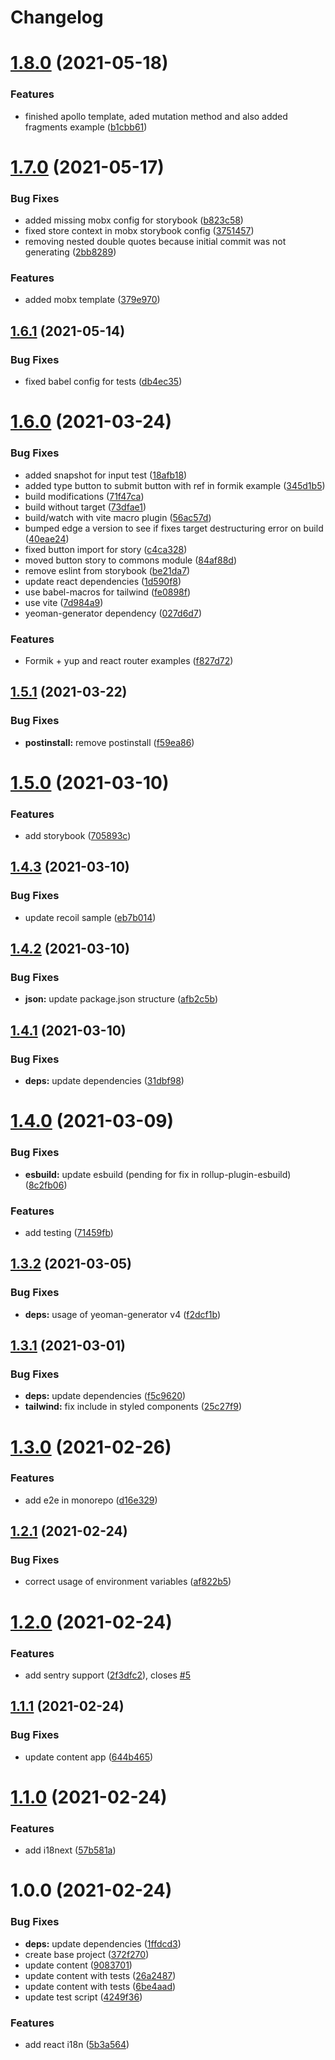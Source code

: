 # Changelog

# [1.8.0](https://github.com/mrmilu/generator-react-mrmilu/compare/v1.7.0...v1.8.0) (2021-05-18)


### Features

* finished apollo template, aded mutation method and also added fragments example ([b1cbb61](https://github.com/mrmilu/generator-react-mrmilu/commit/b1cbb61712dad964c67251c0f34f6d1a0a710975))

# [1.7.0](https://github.com/mrmilu/generator-react-mrmilu/compare/v1.6.1...v1.7.0) (2021-05-17)


### Bug Fixes

* added missing mobx config for storybook ([b823c58](https://github.com/mrmilu/generator-react-mrmilu/commit/b823c5843d66de7e9ddedbcaf9f3d0da94d0df3e))
* fixed store context in mobx storybook config ([3751457](https://github.com/mrmilu/generator-react-mrmilu/commit/37514577b156964f13eac69ef4f48362d729ef5c))
* removing nested double quotes because initial commit was not generating ([2bb8289](https://github.com/mrmilu/generator-react-mrmilu/commit/2bb8289961e5838451e0c31b397576af848fd19b))


### Features

* added mobx template ([379e970](https://github.com/mrmilu/generator-react-mrmilu/commit/379e9705db5e55b3d57067bfe9c883cc55511c06))

## [1.6.1](https://github.com/mrmilu/generator-react-mrmilu/compare/v1.6.0...v1.6.1) (2021-05-14)


### Bug Fixes

* fixed babel config for tests ([db4ec35](https://github.com/mrmilu/generator-react-mrmilu/commit/db4ec35f99ea768118a5c4ff34191755938e0309))

# [1.6.0](https://github.com/mrmilu/generator-react-mrmilu/compare/v1.5.1...v1.6.0) (2021-03-24)


### Bug Fixes

* added snapshot for input test ([18afb18](https://github.com/mrmilu/generator-react-mrmilu/commit/18afb18d4686351ddb58f010647b35784e25e8c5))
* added type button to submit button with ref in formik example ([345d1b5](https://github.com/mrmilu/generator-react-mrmilu/commit/345d1b5debc369d79e0b69f6559414e263bbd69d))
* build modifications ([71f47ca](https://github.com/mrmilu/generator-react-mrmilu/commit/71f47caaeef2628f1966c00aea416343233cd380))
* build without target ([73dfae1](https://github.com/mrmilu/generator-react-mrmilu/commit/73dfae19cf115d7c9a7643e8db09c8d239100194))
* build/watch with vite macro plugin ([56ac57d](https://github.com/mrmilu/generator-react-mrmilu/commit/56ac57d60b303ae35f28759a810a8e290ace01d8))
* bumped edge a version to see if fixes target destructuring error on build ([40eae24](https://github.com/mrmilu/generator-react-mrmilu/commit/40eae24c9adcb9b4d1093237bc458cecd4f28c5b))
* fixed button import for story ([c4ca328](https://github.com/mrmilu/generator-react-mrmilu/commit/c4ca32808948c43e72c3f59a1543be468ec6c469))
* moved button story to commons module ([84af88d](https://github.com/mrmilu/generator-react-mrmilu/commit/84af88d093cd851ea60c0469370e34bb3f35ff2a))
* remove eslint from storybook ([be21da7](https://github.com/mrmilu/generator-react-mrmilu/commit/be21da748151440d8cc49054de25a31a07667797))
* update react dependencies ([1d590f8](https://github.com/mrmilu/generator-react-mrmilu/commit/1d590f8b73bac46682f6be58d33e2f9f474f179f))
* use babel-macros for tailwind ([fe0898f](https://github.com/mrmilu/generator-react-mrmilu/commit/fe0898f190ddbcbbe4094a8268490f0a9a54cb5e))
* use vite ([7d984a9](https://github.com/mrmilu/generator-react-mrmilu/commit/7d984a9b6afe873c5b08cbc5ff473f75b6cea14e))
* yeoman-generator dependency ([027d6d7](https://github.com/mrmilu/generator-react-mrmilu/commit/027d6d788a7a722b386419734f35a02da0ab94b3))


### Features

* Formik + yup and react router examples ([f827d72](https://github.com/mrmilu/generator-react-mrmilu/commit/f827d72bb81492c62c0b1f748cd3c5d26f1a3cf1))

## [1.5.1](https://github.com/mrmilu/generator-react-mrmilu/compare/v1.5.0...v1.5.1) (2021-03-22)


### Bug Fixes

* **postinstall:** remove postinstall ([f59ea86](https://github.com/mrmilu/generator-react-mrmilu/commit/f59ea860659a3a017924cbd67d0027036069b248))

# [1.5.0](https://github.com/mrmilu/generator-react-mrmilu/compare/v1.4.3...v1.5.0) (2021-03-10)


### Features

* add storybook ([705893c](https://github.com/mrmilu/generator-react-mrmilu/commit/705893c4448f61ec598fd9eff636b53e9dd55ba3))

## [1.4.3](https://github.com/mrmilu/generator-react-mrmilu/compare/v1.4.2...v1.4.3) (2021-03-10)


### Bug Fixes

* update recoil sample ([eb7b014](https://github.com/mrmilu/generator-react-mrmilu/commit/eb7b01426e6c7e17bcacc6ed413469710f75fe47))

## [1.4.2](https://github.com/mrmilu/generator-react-mrmilu/compare/v1.4.1...v1.4.2) (2021-03-10)


### Bug Fixes

* **json:** update package.json structure ([afb2c5b](https://github.com/mrmilu/generator-react-mrmilu/commit/afb2c5bc91bda23b00d094257e1d3c4d5d3473f4))

## [1.4.1](https://github.com/mrmilu/generator-react-mrmilu/compare/v1.4.0...v1.4.1) (2021-03-10)


### Bug Fixes

* **deps:** update dependencies ([31dbf98](https://github.com/mrmilu/generator-react-mrmilu/commit/31dbf98822d7201e1041e1bdac2610d5f408b059))

# [1.4.0](https://github.com/mrmilu/generator-react-mrmilu/compare/v1.3.2...v1.4.0) (2021-03-09)


### Bug Fixes

* **esbuild:** update esbuild (pending for fix in rollup-plugin-esbuild) ([8c2fb06](https://github.com/mrmilu/generator-react-mrmilu/commit/8c2fb069aab023fd8bf46003be1041dc62660ed2))


### Features

* add testing ([71459fb](https://github.com/mrmilu/generator-react-mrmilu/commit/71459fbdbbf83727dca0ec028eecb05d65287e8f))

## [1.3.2](https://github.com/mrmilu/generator-react-mrmilu/compare/v1.3.1...v1.3.2) (2021-03-05)


### Bug Fixes

* **deps:** usage of yeoman-generator v4 ([f2dcf1b](https://github.com/mrmilu/generator-react-mrmilu/commit/f2dcf1be7f0142955fa9d9a06b1ff92e7edc7f52))

## [1.3.1](https://github.com/mrmilu/generator-react-mrmilu/compare/v1.3.0...v1.3.1) (2021-03-01)


### Bug Fixes

* **deps:** update dependencies ([f5c9620](https://github.com/mrmilu/generator-react-mrmilu/commit/f5c9620c9c1cf894ce83df68b9af99f841933f68))
* **tailwind:** fix include in styled components ([25c27f9](https://github.com/mrmilu/generator-react-mrmilu/commit/25c27f91cf7c7508b9e151ec072598f5c5bda8dc))

# [1.3.0](https://github.com/mrmilu/generator-react-mrmilu/compare/v1.2.1...v1.3.0) (2021-02-26)


### Features

* add e2e in monorepo ([d16e329](https://github.com/mrmilu/generator-react-mrmilu/commit/d16e32961594b1b4a1489106ab74e0b53139be74))

## [1.2.1](https://github.com/mrmilu/generator-react-mrmilu/compare/v1.2.0...v1.2.1) (2021-02-24)


### Bug Fixes

* correct usage of environment variables ([af822b5](https://github.com/mrmilu/generator-react-mrmilu/commit/af822b5a88ce9432a01105cd2bc84e4945ba5bde))

# [1.2.0](https://github.com/mrmilu/generator-react-mrmilu/compare/v1.1.1...v1.2.0) (2021-02-24)


### Features

* add sentry support ([2f3dfc2](https://github.com/mrmilu/generator-react-mrmilu/commit/2f3dfc24b6f8df5deb7b2197d7885e2985c628f6)), closes [#5](https://github.com/mrmilu/generator-react-mrmilu/issues/5)

## [1.1.1](https://github.com/mrmilu/generator-react-mrmilu/compare/v1.1.0...v1.1.1) (2021-02-24)


### Bug Fixes

* update content app ([644b465](https://github.com/mrmilu/generator-react-mrmilu/commit/644b4650f73bd4aa5e569d5054d0a1ebf9bda796))

# [1.1.0](https://github.com/mrmilu/generator-react-mrmilu/compare/v1.0.0...v1.1.0) (2021-02-24)


### Features

* add i18next ([57b581a](https://github.com/mrmilu/generator-react-mrmilu/commit/57b581aa12f7b70930739ce6e62f44b118078f78))

# 1.0.0 (2021-02-24)


### Bug Fixes

* **deps:** update dependencies ([1ffdcd3](https://github.com/mrmilu/generator-react-mrmilu/commit/1ffdcd390585430325db51faec945f4bc8be795a))
* create base project ([372f270](https://github.com/mrmilu/generator-react-mrmilu/commit/372f270162aafa2c9a210a405908d6de3bf9606c))
* update content ([9083701](https://github.com/mrmilu/generator-react-mrmilu/commit/908370101421a1c0bbcb764e843f2520c7620695))
* update content with tests ([26a2487](https://github.com/mrmilu/generator-react-mrmilu/commit/26a24871049d34bfbe44ea308d938b9c19834e6d))
* update content with tests ([6be4aad](https://github.com/mrmilu/generator-react-mrmilu/commit/6be4aaddef94182863bae4e9b3cfae9102ef4e10))
* update test script ([4249f36](https://github.com/mrmilu/generator-react-mrmilu/commit/4249f361f7f91d5099ae859cd2b15c761cac71af))


### Features

* add react i18n ([5b3a564](https://github.com/mrmilu/generator-react-mrmilu/commit/5b3a5649823270a494a1dc3f7734010c44e98156))
